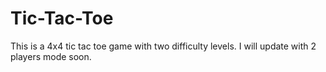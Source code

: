 # Tic-Tac-Toe
This is a 4x4 tic tac toe game with two difficulty levels.
I will update with 2 players mode soon.
